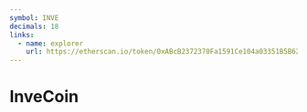 ```yaml
---
symbol: INVE
decimals: 18
links:
  - name: explorer
    url: https://etherscan.io/token/0xABcB2372370Fa1591Ce104a03351B5B628443C2B
---
```


# InveCoin
